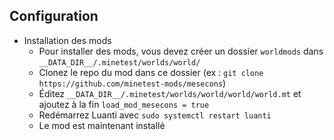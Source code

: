 ## Configuration

* Installation des mods
	* Pour installer des mods, vous devez créer un dossier `worldmods` dans `__DATA_DIR__/.minetest/worlds/world/`
	* Clonez le repo du mod dans ce dossier (ex : `git clone https://github.com/minetest-mods/mesecons`)
	* Éditez `__DATA_DIR__/.minetest/worlds/world/world/world.mt` et ajoutez à la fin `load_mod_mesecons = true`
	* Redémarrez Luanti avec `sudo systemctl restart luanti`
	* Le mod est maintenant installé
